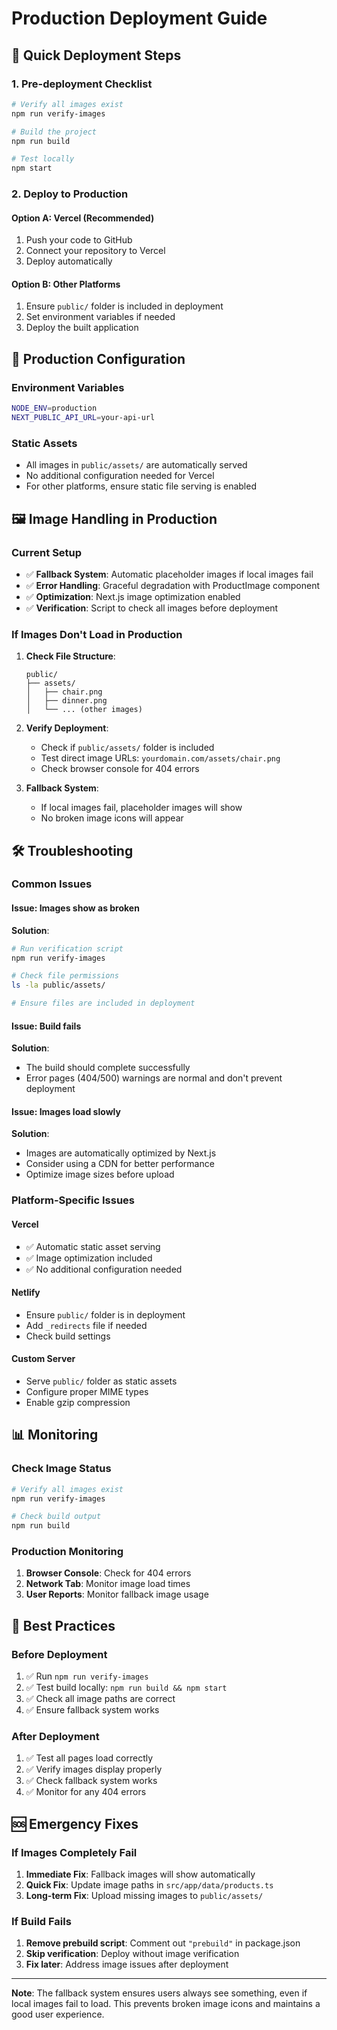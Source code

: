 # Production Deployment Guide

## 🚀 Quick Deployment Steps

### 1. **Pre-deployment Checklist**
```bash
# Verify all images exist
npm run verify-images

# Build the project
npm run build

# Test locally
npm start
```

### 2. **Deploy to Production**

#### **Option A: Vercel (Recommended)**
1. Push your code to GitHub
2. Connect your repository to Vercel
3. Deploy automatically

#### **Option B: Other Platforms**
1. Ensure `public/` folder is included in deployment
2. Set environment variables if needed
3. Deploy the built application

## 🔧 Production Configuration

### **Environment Variables**
```bash
NODE_ENV=production
NEXT_PUBLIC_API_URL=your-api-url
```

### **Static Assets**
- All images in `public/assets/` are automatically served
- No additional configuration needed for Vercel
- For other platforms, ensure static file serving is enabled

## 🖼️ Image Handling in Production

### **Current Setup**
- ✅ **Fallback System**: Automatic placeholder images if local images fail
- ✅ **Error Handling**: Graceful degradation with ProductImage component
- ✅ **Optimization**: Next.js image optimization enabled
- ✅ **Verification**: Script to check all images before deployment

### **If Images Don't Load in Production**

1. **Check File Structure**:
   ```
   public/
   ├── assets/
   │   ├── chair.png
   │   ├── dinner.png
   │   └── ... (other images)
   ```

2. **Verify Deployment**:
   - Check if `public/assets/` folder is included
   - Test direct image URLs: `yourdomain.com/assets/chair.png`
   - Check browser console for 404 errors

3. **Fallback System**:
   - If local images fail, placeholder images will show
   - No broken image icons will appear

## 🛠️ Troubleshooting

### **Common Issues**

#### **Issue: Images show as broken**
**Solution**:
```bash
# Run verification script
npm run verify-images

# Check file permissions
ls -la public/assets/

# Ensure files are included in deployment
```

#### **Issue: Build fails**
**Solution**:
- The build should complete successfully
- Error pages (404/500) warnings are normal and don't prevent deployment

#### **Issue: Images load slowly**
**Solution**:
- Images are automatically optimized by Next.js
- Consider using a CDN for better performance
- Optimize image sizes before upload

### **Platform-Specific Issues**

#### **Vercel**
- ✅ Automatic static asset serving
- ✅ Image optimization included
- ✅ No additional configuration needed

#### **Netlify**
- Ensure `public/` folder is in deployment
- Add `_redirects` file if needed
- Check build settings

#### **Custom Server**
- Serve `public/` folder as static assets
- Configure proper MIME types
- Enable gzip compression

## 📊 Monitoring

### **Check Image Status**
```bash
# Verify all images exist
npm run verify-images

# Check build output
npm run build
```

### **Production Monitoring**
1. **Browser Console**: Check for 404 errors
2. **Network Tab**: Monitor image load times
3. **User Reports**: Monitor fallback image usage

## 🎯 Best Practices

### **Before Deployment**
1. ✅ Run `npm run verify-images`
2. ✅ Test build locally: `npm run build && npm start`
3. ✅ Check all image paths are correct
4. ✅ Ensure fallback system works

### **After Deployment**
1. ✅ Test all pages load correctly
2. ✅ Verify images display properly
3. ✅ Check fallback system works
4. ✅ Monitor for any 404 errors

## 🆘 Emergency Fixes

### **If Images Completely Fail**
1. **Immediate Fix**: Fallback images will show automatically
2. **Quick Fix**: Update image paths in `src/app/data/products.ts`
3. **Long-term Fix**: Upload missing images to `public/assets/`

### **If Build Fails**
1. **Remove prebuild script**: Comment out `"prebuild"` in package.json
2. **Skip verification**: Deploy without image verification
3. **Fix later**: Address image issues after deployment

---

**Note**: The fallback system ensures users always see something, even if local images fail to load. This prevents broken image icons and maintains a good user experience. 